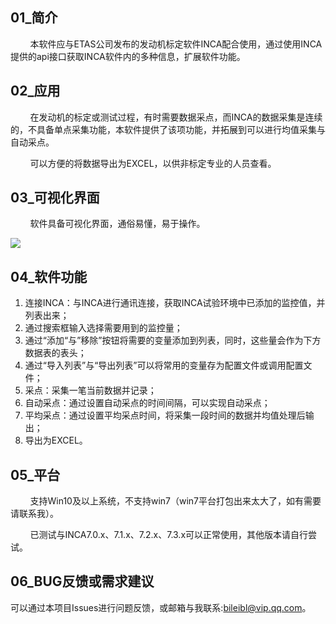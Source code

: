 ## 01_简介

        本软件应与ETAS公司发布的发动机标定软件INCA配合使用，通过使用INCA提供的api接口获取INCA软件内的多种信息，扩展软件功能。

## 02_应用

        在发动机的标定或测试过程，有时需要数据采点，而INCA的数据采集是连续的，不具备单点采集功能，本软件提供了该项功能，并拓展到可以进行均值采集与自动采点。

        可以方便的将数据导出为EXCEL，以供非标定专业的人员查看。

## 03_可视化界面

        软件具备可视化界面，通俗易懂，易于操作。

![](https://github.com/bialei/INCA-Connect/blob/main/Images/01_%E8%BD%AF%E4%BB%B6%E5%88%9D%E5%A7%8B%E7%95%8C%E9%9D%A2.png?raw=true)

## 04_软件功能

1. 连接INCA：与INCA进行通讯连接，获取INCA试验环境中已添加的监控值，并列表出来；
2. 通过搜索框输入选择需要用到的监控量；
3. 通过“添加“与”移除”按钮将需要的变量添加到列表，同时，这些量会作为下方数据表的表头；
4. 通过“导入列表”与“导出列表”可以将常用的变量存为配置文件或调用配置文件；
5. 采点：采集一笔当前数据并记录；
6. 自动采点：通过设置自动采点的时间间隔，可以实现自动采点；
7. 平均采点：通过设置平均采点时间，将采集一段时间的数据并均值处理后输出；
8. 导出为EXCEL。

## 05_平台

        支持Win10及以上系统，不支持win7（win7平台打包出来太大了，如有需要请联系我）。

        已测试与INCA7.0.x、7.1.x、7.2.x、7.3.x可以正常使用，其他版本请自行尝试。

## 06_BUG反馈或需求建议

可以通过本项目Issues进行问题反馈，或邮箱与我联系:bileibl@vip.qq.com。
